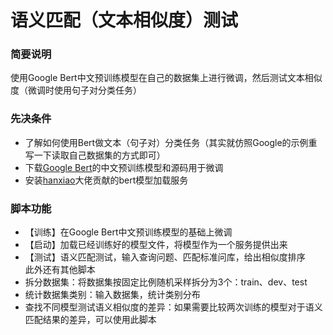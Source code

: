 # 语义匹配（文本相似度）测试
### 简要说明
使用Google Bert中文预训练模型在自己的数据集上进行微调，然后测试文本相似度（微调时使用句子对分类任务）
### 先决条件
- 了解如何使用Bert做文本（句子对）分类任务（其实就仿照Google的示例重写一下读取自己数据集的方式即可）
- 下载[Google Bert](https://github.com/google-research/bert)的中文预训练模型和源码用于微调
- 安装[hanxiao](https://github.com/hanxiao/bert-as-service#training-a-text-classifier-using-bert-features-and-tfestimator-api)大佬贡献的bert模型加载服务
### 脚本功能

- 【训练】在Google Bert中文预训练模型的基础上微调
- 【启动】加载已经训练好的模型文件，将模型作为一个服务提供出来
- 【测试】语义匹配测试，输入查询问题、匹配标准问库，给出相似度排序  
此外还有其他脚本
- 拆分数据集：将数据集按固定比例随机采样拆分为3个：train、dev、test
- 统计数据集类别：输入数据集，统计类别分布
- 查找不同模型测试语义相似度的差异：如果需要比较两次训练的模型对于语义匹配结果的差异，可以使用此脚本

